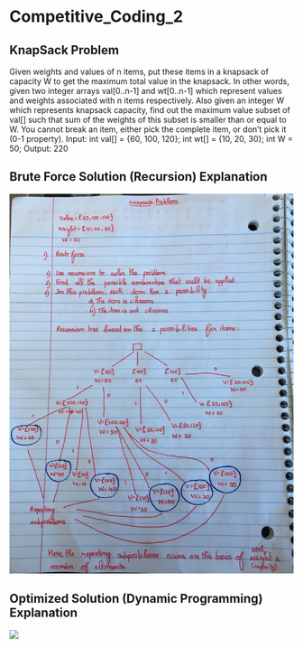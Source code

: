 # Competitive_Coding_2
## KnapSack Problem
Given weights and values of n items, put these items in a knapsack of capacity W to get the maximum total value in the knapsack. In other words, given two integer arrays val[0..n-1] and wt[0..n-1] which represent values and weights associated with n items respectively. Also given an integer W which represents knapsack capacity, find out the maximum value subset of val[] such that sum of the weights of this subset is smaller than or equal to W. You cannot break an item, either pick the complete item, or don’t pick it (0-1 property).
Input:
   int val[] = {60, 100, 120};
   int wt[] = {10, 20, 30};
   int W = 50;
Output: 220
## Brute Force Solution (Recursion) Explanation
![Test Image 4](https://github.com/Abhinav-Balasubramanian/Competitive_Coding_2/blob/master/Knapsack%20Brute%20Force%20Solution%20explanation%20and%20recursive%20tree.jpeg)
## Optimized Solution (Dynamic Programming) Explanation
<img src= "https://imgur.com/a/pXbEL3c" width=250><br>
